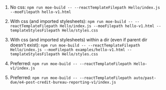 1. No css: ```npm run moe-build -- --reactTemplateFilepath Hello/index.js --moeFilepath hello-v1.html```

2. With css (and imported stylesheets): ```npm run moe-build -- --reactTemplateFilepath Hello/index.js --moeFilepath hello-v1.html --templateStylesFilepath Hello/styles.css```

3. With css (and imported stylesheets) within a dir (even if parent dir doesn't exist): ```npm run moe-build -- --reactTemplateFilepath Hello/index.js --moeFilepath examples/hello-v1.html --templateStylesFilepath Hello/styles.css```

4. Preferred: ```npm run moe-build -- --reactTemplateFilepath Hello-v1/index.js```
5. Preferred: ```npm run moe-build -- --reactTemplateFilepath auto/past-due/e4-post-credit-bureau-reporting-v1/index.js```